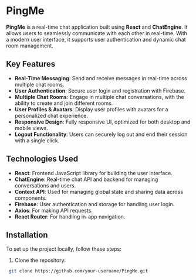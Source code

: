 # PingMe

**PingMe** is a real-time chat application built using **React** and **ChatEngine**. It allows users to seamlessly communicate with each other in real-time. With a modern user interface, it supports user authentication and dynamic chat room management.

## Key Features

- **Real-Time Messaging**: Send and receive messages in real-time across multiple chat rooms.
- **User Authentication**: Secure user login and registration with Firebase.
- **Multiple Chat Rooms**: Engage in multiple chat conversations, with the ability to create and join different rooms.
- **User Profiles & Avatars**: Display user profiles with avatars for a personalized chat experience.
- **Responsive Design**: Fully responsive UI, optimized for both desktop and mobile views.
- **Logout Functionality**: Users can securely log out and end their session with a single click.

## Technologies Used

- **React**: Frontend JavaScript library for building the user interface.
- **ChatEngine**: Real-time chat API and backend for managing conversations and users.
- **Context API**: Used for managing global state and sharing data across components.
- **Firebase**: User authentication and storage for handling user login.
- **Axios**: For making API requests.
- **React Router**: For handling in-app navigation.

## Installation

To set up the project locally, follow these steps:

1. Clone the repository:

  ```bash
   git clone https://github.com/your-username/PingMe.git
  ```
